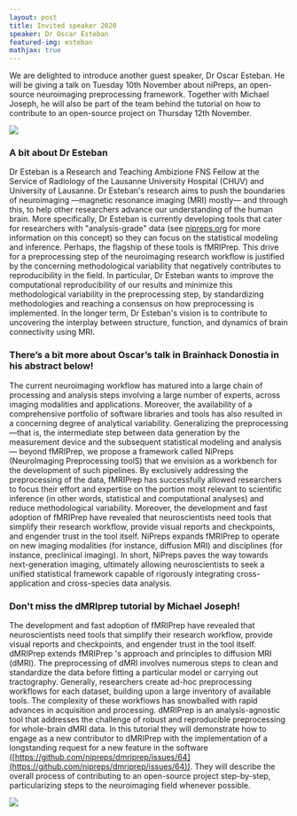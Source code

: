 ```yaml
---
layout: post
title: Invited speaker 2020
speaker: Dr Oscar Esteban
featured-img: esteban
mathjax: true
---
```


We are delighted to introduce another guest speaker, Dr Oscar Esteban. He will be giving a talk on Tuesday 10th November about niPreps, an open-source neuroimaging preprocessing framework. Together with Michael Joseph, he will also be part of the team behind the tutorial on how to contribute to an open-source project on Thursday 12th November.

![](https://brainhack-donostia.github.io/assets/img/posts/esteban.jpg)

### A bit about Dr Esteban

 Dr Esteban is a Research and Teaching Ambizione FNS Fellow at the Service of Radiology of the Lausanne University Hospital (CHUV) and University of Lausanne. Dr Esteban's research aims to push the boundaries of neuroimaging —magnetic resonance imaging (MRI) mostly— and through this, to help other researchers advance our understanding of the human brain. More specifically, Dr Esteban is currently developing tools that cater for researchers with "analysis-grade" data (see [nipreps.org](https://www.nipreps.org) for more information on this concept) so they can focus on the statistical modeling and inference. Perhaps, the flagship of these tools is fMRIPrep. This drive for a preprocessing step of the neuroimaging research workflow is justified by the concerning methodological variability that negatively contributes to reproducibility in the field. In particular, Dr Esteban wants to improve the computational reproducibility of our results and minimize this methodological variability in the preprocessing step, by standardizing methodologies and reaching a consensus on how preprocessing is implemented. In the longer term, Dr Esteban's vision is to contribute to uncovering the interplay between structure, function, and dynamics of brain connectivity using MRI.

### There’s a bit more about Oscar’s talk in Brainhack Donostia in his abstract below!

The current neuroimaging workflow has matured into a large chain of processing and analysis steps involving a large number of experts, across imaging modalities and applications. Moreover, the availability of a comprehensive portfolio of software libraries and tools has also resulted in a concerning degree of analytical variability. Generalizing the preprocessing —that is, the intermediate step between data generation by the measurement device and the subsequent statistical modeling and analysis— beyond fMRIPrep, we propose a framework called NiPreps (NeuroImaging Preprocessing toolS) that we envision as a workbench for the development of such pipelines. By exclusively addressing the preprocessing of the data, fMRIPrep has successfully allowed researchers to focus their effort and expertise on the portion most relevant to scientific inference (in other words, statistical and computational analyses) and reduce methodological variability. Moreover, the development and fast adoption of fMRIPrep have revealed that neuroscientists need tools that simplify their research workflow, provide visual reports and checkpoints, and engender trust in the tool itself. NiPreps expands fMRIPrep to operate on new imaging modalities (for instance, diffusion MRI) and disciplines (for instance, preclinical imaging). In short, NiPreps paves the way towards next-generation imaging, ultimately allowing neuroscientists to seek a unified statistical framework capable of rigorously integrating cross-application and cross-species data analysis.

### Don't miss the dMRIprep tutorial by Michael Joseph!

The development and fast adoption of fMRIPrep have revealed that neuroscientists need tools that simplify their research workflow, provide visual reports and checkpoints, and engender trust in the tool itself. dMRIPrep extends fMRIPrep 's approach and principles to diffusion MRI (dMRI). The preprocessing of dMRI involves numerous steps to clean and standardize the data before fitting a particular model or carrying out tractography. Generally, researchers create ad-hoc preprocessing workflows for each dataset, building upon a large inventory of available tools. The complexity of these workflows has snowballed with rapid advances in acquisition and processing. dMRIPrep is an analysis-agnostic tool that addresses the challenge of robust and reproducible preprocessing for whole-brain dMRI data.
In this tutorial they will demonstrate how to engage as a new contributor to dMRIPrep with the implementation of a longstanding request for a new feature in the software ([https://github.com/nipreps/dmriprep/issues/64](https://github.com/nipreps/dmriprep/issues/64)). They will describe the overall process of contributing to an open-source project step-by-step, particularizing steps to the neuroimaging field whenever possible.

![](https://brainhack-donostia.github.io/assets/img/posts/joseph.jpg)
